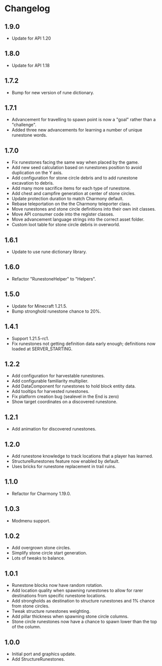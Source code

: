 # Changelog

## 1.9.0

- Update for API 1.20

## 1.8.0

- Update for API 1.18

## 1.7.2

- Bump for new version of rune dictionary.

## 1.7.1

- Advancement for travelling to spawn point is now a "goal" rather than a "challenge".
- Added three new advancements for learning a number of unique runestone words.

## 1.7.0

- Fix runestones facing the same way when placed by the game.
- Add new seed calculation based on runestones position to avoid duplication on the Y axis.
- Add configuration for stone circle debris and to add runestone excavation to debris.
- Add many more sacrifice items for each type of runestone.
- Add chest and campfire generation at center of stone circles.
- Update protection duration to match Charmony default.
- Rebase teleportation on the the Charmony teleporter class.
- Move runestones and stone circle definitions into their own init classes.
- Move API consumer code into the register classes.
- Move advancement language strings into the correct asset folder.
- Custom loot table for stone circle debris in overworld.

## 1.6.1

- Update to use rune dictionary library.

## 1.6.0

- Refactor "RunestoneHelper" to "Helpers".

## 1.5.0

- Update for Minecraft 1.21.5.
- Bump stronghold runestone chance to 20%.

## 1.4.1

- Support 1.21.5-rc1.
- Fix runestones not getting definition data early enough; definitions now loaded at SERVER_STARTING. 

## 1.2.2

- Add configuration for harvestable runestones.
- Add configurable familiarity multiplier.
- Add DataComponent for runestones to hold block entity data.
- Add tooltips for harvested runestones.
- Fix platform creation bug (sealevel in the End is zero)
- Show target coordinates on a discovered runestone.

## 1.2.1

- Add animation for discovered runestones.

## 1.2.0

- Add runestone knowledge to track locations that a player has learned.
- StructureRunestones feature now enabled by default.
- Uses bricks for runestone replacement in trail ruins.

## 1.1.0

- Refactor for Charmony 1.19.0.

## 1.0.3

- Modmenu support.

## 1.0.2

- Add overgrown stone circles.
- Simplify stone circle start generation.
- Lots of tweaks to balance.

## 1.0.1

- Runestone blocks now have random rotation.
- Add location quality when spawning runestones to allow for rarer destinations from specific runestone locations.
- Add strongholds as destination to structure runestones and 1% chance from stone circles.
- Tweak structure runestones weighting.
- Add pillar thickness when spawning stone circle columns.
- Stone circle runestones now have a chance to spawn lower than the top of the column.

## 1.0.0

- Initial port and graphics update.
- Add StructureRunestones.